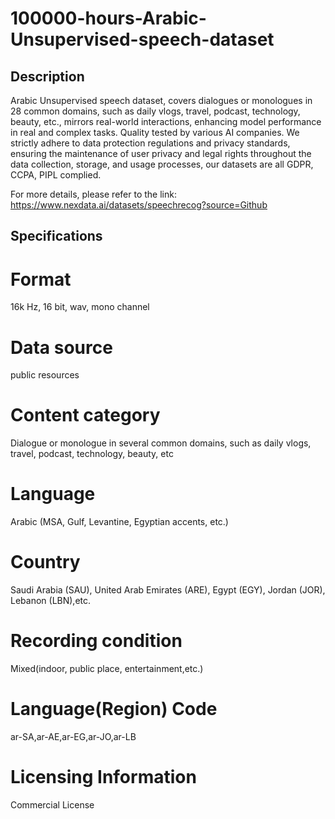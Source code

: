 # 100000-hours-Arabic-Unsupervised-speech-dataset

## Description
Arabic Unsupervised speech dataset, covers dialogues or monologues in 28 common domains, such as daily vlogs, travel, podcast, technology, beauty, etc., mirrors real-world interactions, enhancing model performance in real and complex tasks. Quality tested by various AI companies. We strictly adhere to data protection regulations and privacy standards, ensuring the maintenance of user privacy and legal rights throughout the data collection, storage, and usage processes, our datasets are all GDPR, CCPA, PIPL complied.

For more details, please refer to the link: https://www.nexdata.ai/datasets/speechrecog?source=Github

## Specifications
# Format
16k Hz, 16 bit, wav, mono channel
# Data source
public resources
# Content category
Dialogue or monologue in several common domains, such as daily vlogs, travel, podcast, technology, beauty, etc
# Language
Arabic (MSA, Gulf, Levantine, Egyptian accents, etc.)
# Country
Saudi Arabia (SAU), United Arab Emirates (ARE), Egypt (EGY), Jordan (JOR), Lebanon (LBN),etc.
# Recording condition
Mixed(indoor, public place, entertainment,etc.)
# Language(Region) Code
ar-SA,ar-AE,ar-EG,ar-JO,ar-LB

# Licensing Information
Commercial License
